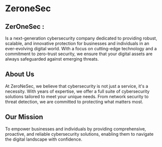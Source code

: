 
# ZeroneSec

## ZerOneSec :
Is a next-generation cybersecurity company dedicated to providing robust, scalable, and innovative protection for businesses and individuals in an ever-evolving digital world. With a focus on cutting-edge technology and a commitment to zero-trust security, we ensure that your digital assets are always safeguarded against emerging threats.


## About Us

At ZeroNeSec, we believe that cybersecurity is not just a service, it's a necessity. With years of expertise, we offer a full suite of cybersecurity solutions tailored to meet your unique needs. From network security to threat detection, we are committed to protecting what matters most.

## Our Mission

To empower businesses and individuals by providing comprehensive, proactive, and reliable cybersecurity solutions, enabling them to navigate the digital landscape with confidence.

